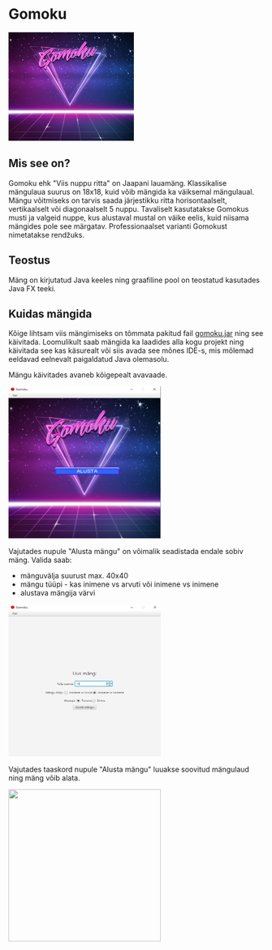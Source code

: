 # Gomoku
![](src/resources/gomoku_banner_250.png)
 
## Mis see on?

Gomoku ehk "Viis nuppu ritta" on Jaapani lauamäng. 
Klassikalise mängulaua suurus on 18x18, kuid võib mängida ka väiksemal mängulaual. 
Mängu võitmiseks on tarvis saada järjestikku ritta horisontaalselt, vertikaalselt või diagonaalselt 5 nuppu. 
Tavaliselt kasutatakse Gomokus musti ja valgeid nuppe, kus alustaval 
mustal on väike eelis, kuid niisama mängides pole see märgatav.
Professionaalset varianti Gomokust nimetatakse rendžuks.

## Teostus

Mäng on kirjutatud Java keeles ning graafiline pool on teostatud kasutades Java FX teeki.

## Kuidas mängida

Kõige lihtsam viis mängimiseks on tõmmata pakitud fail [gomoku.jar](gomoku.jar) ning see käivitada. 
Loomulikult saab mängida ka laadides alla kogu projekt ning käivitada see kas käsurealt või siis avada see mõnes IDE-s, 
mis mõlemad eeldavad eelnevalt paigaldatud Java olemasolu.

Mängu käivitades avaneb kõigepealt avavaade.

<img src="src/resources/sc/avavaade.png" style="height:300px;width:300px;"/>

Vajutades nupule "Alusta mängu" on võimalik seadistada endale sobiv mäng.
Valida saab:
* mänguvälja suurust max. 40x40
* mängu tüüpi - kas inimene vs arvuti või inimene vs inimene
* alustava mängija värvi 

<img src="src/resources/sc/seadistamine.png" style="height:300px;width:300px;"/>

Vajutades taaskord nupule "Alusta mängu" luuakse soovitud mängulaud ning mäng võib alata.

<img src="src/resources/sc/mäng.png" style="height:300px;width:300px;"/>

##
